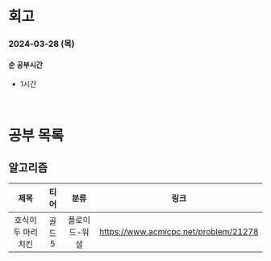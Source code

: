 # 회고

### 2024-03-28 (목)

#### 순 공부시간

- 1시간

<br>

# 공부 목록

## 알고리즘

|        제목         |  티어  |     분류      |                 링크                  |
| :-----------------: | :----: | :-----------: | :-----------------------------------: |
| 호식이 두 마리 치킨 | 골드 5 | 플로이드-워셜 | https://www.acmicpc.net/problem/21278 |
